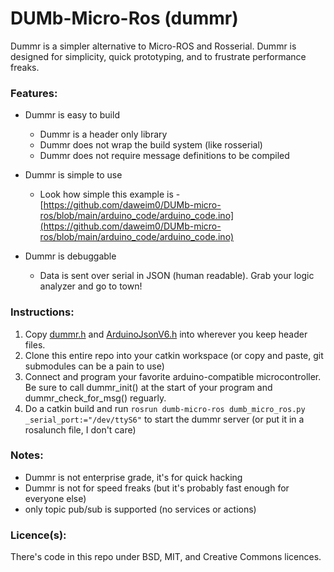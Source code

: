 # DUMb-Micro-Ros (dummr)

Dummr is a simpler alternative to Micro-ROS and Rosserial. Dummr is designed for simplicity, quick prototyping, and to frustrate performance freaks.

### Features:
* Dummr is easy to build
    * Dummr is a header only library
    * Dummr does not wrap the build system (like rosserial)
    * Dummr does not require message definitions to be compiled

* Dummr is simple to use
    * Look how simple this example is - [https://github.com/daweim0/DUMb-micro-ros/blob/main/arduino_code/arduino_code.ino](https://github.com/daweim0/DUMb-micro-ros/blob/main/arduino_code/arduino_code.ino)

* Dummr is debuggable
    * Data is sent over serial in JSON (human readable). Grab your logic analyzer and go to town!


### Instructions:

1. Copy [dummr.h](https://github.com/daweim0/DUMb-micro-ros/blob/main/arduino_code/dummr.h) and [ArduinoJsonV6.h](https://github.com/daweim0/DUMb-micro-ros/blob/main/arduino_code/ArduinoJsonv6.h) into wherever you keep header files.
2. Clone this entire repo into your catkin workspace (or copy and paste, git submodules can be a pain to use)
4. Connect and program your favorite arduino-compatible microcontroller. Be sure to call dummr_init() at the start of your program and dummr_check_for_msg() reguarly.
3. Do a catkin build and run `rosrun dumb-micro-ros dumb_micro_ros.py _serial_port:="/dev/ttyS6"` to start the dummr server (or put it in a rosalunch file, I don't care)


### Notes:
* Dummr is not enterprise grade, it's for quick hacking
* Dummr is not for speed freaks (but it's probably fast enough for everyone else)
* only topic pub/sub is supported (no services or actions)

### Licence(s):
There's code in this repo under BSD, MIT, and Creative Commons licences.
